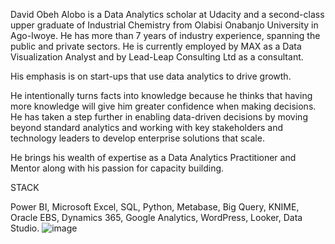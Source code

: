 David Obeh Alobo is a Data Analytics scholar at Udacity and a second-class upper graduate of Industrial Chemistry from Olabisi Onabanjo University in Ago-Iwoye. He has more than 7 years of industry experience, spanning the public and private sectors. He is currently employed by MAX as a Data Visualization Analyst and by Lead-Leap Consulting Ltd as a consultant.

His emphasis is on start-ups that use data analytics to drive growth.

He intentionally turns facts into knowledge because he thinks that having more knowledge will give him greater confidence when making decisions. He has taken a step further in enabling data-driven decisions by moving beyond standard analytics and working with key stakeholders and technology leaders to develop enterprise solutions that scale. 

He brings his wealth of expertise as a Data Analytics Practitioner and Mentor along with his passion for capacity building.

STACK

Power BI, Microsoft Excel, SQL, Python, Metabase, Big Query, KNIME, Oracle EBS, Dynamics 365, Google Analytics, WordPress, Looker, Data Studio.
![image](https://user-images.githubusercontent.com/88712885/185774518-6c6d0fe4-09d2-424c-9c30-025ae3e72a3f.png)

